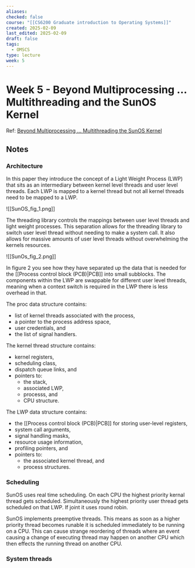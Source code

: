 ```yaml
---
aliases: 
checked: false
course: "[[CS6200 Graduate introduction to Operating Systems]]"
created: 2025-02-09
last_edited: 2025-02-09
draft: false
tags:
  - OMSCS
type: lecture
week: 5
---
```

# Week 5 - Beyond Multiprocessing ... Multithreading and the SunOS Kernel

Ref: [Beyond Multiprocessing ... Multithreading the SunOS Kernel](https://s3.amazonaws.com/content.udacity-data.com/courses/ud923/references/ud923-eykholt-paper.pdf)

## Notes

### Architecture

In this paper they introduce the concept of a Light Weight Process (LWP) that sits as an intermediary between kernel level threads and user level threads. Each LWP is mapped to a kernel thread but not all kernel threads need to be mapped to a LWP.

![[SunOS_fig_1.png]]

The threading library controls the mappings between user level threads and light weight processes. This separation allows for the threading library to switch user level thread without needing to make a system call. It also allows for massive amounts of user level threads without overwhelming the kernels resources.

![[SunOs_fig_2.png]]

In figure 2 you see how they have separated up the data that is needed for the [[Process control block (PCB)|PCB]] into small subblocks. The components within the LWP are swappable for different user level threads, meaning when a context switch is required in the LWP there is less overhead in that.

The proc data structure contains:
- list of kernel threads associated with the process,
- a pointer to the process address space,
- user credentials, and
- the list of signal handlers.

The kernel thread structure contains:
- kernel registers,
- scheduling class,
- dispatch queue links, and
- pointers to:
	- the stack,
	- associated LWP,
	- processs, and
	- CPU structure.

The LWP data structure contains:
- the [[Process control block (PCB)|PCB]] for storing user-level registers,
- system call arguments,
- signal handling masks,
- resource usage information,
- profiling pointers, and
- pointers to:
	- the associated kernel thread, and
	- process structures.

### Scheduling

SunOS uses real time scheduling. On each CPU the highest priority kernal thread gets scheduled. Simultaneously the highest priority user thread gets scheduled on that LWP. If joint it uses round robin.

SunOS implements preemptive threads. This means as soon as a higher priority thread becomes runable it is scheduled immediately to be running on a CPU. This can cause strange reordering of threads where an event causing a change of executing thread may happen on another CPU which then effects the running thread on another CPU.

### System threads

